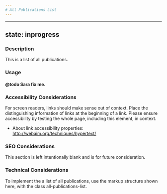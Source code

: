 ```yaml
---
# All Publications List
---
```


---
state: inprogress
---

### Description
This is a list of all publications.

### Usage
#### @todo Sara fix me.

### Accessibility Considerations
For screen readers, links should make sense out of context. Place the distinguishing information of links at the beginning of a link. Please ensure accessibility by testing the whole page, including this element, in context.

* About link accessibility properties: http://webaim.org/techniques/hypertext/

### SEO Considerations
This section is left intentionally blank and is for future consideration.

### Technical Considerations
To implement the a list of all publications, use the markup structure shown here, with the class all-publications-list.
